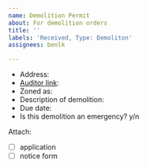 ```yaml
---
name: Demolition Permit
about: For demolition orders
title: ''
labels: 'Received, Type: Demoliton'
assignees: benlk

---
```


- Address:
- [Auditor link](https://property.franklincountyauditor.com/_web/maps/mapadv.aspx): 
- Zoned as:
- Description of demolition:
- Due date:
- Is this demolition an emergency? y/n

Attach:

- [ ] application
- [ ] notice form
